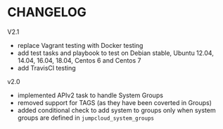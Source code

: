 # CHANGELOG

V2.1
- replace Vagrant testing with Docker testing
- add test tasks and playbook to test on Debian stable, Ubuntu 12.04, 14.04, 16.04, 18.04, Centos 6 and Centos 7
- add TravisCI testing

v2.0
- implemented APIv2 task to handle System Groups
- removed support for TAGS (as they have been coverted in Groups)
- added conditional check to add system to groups only when system groups are defined in `jumpcloud_system_groups`
